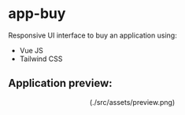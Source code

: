# app-buy

Responsive UI interface to buy an application using:

- Vue JS
- Tailwind CSS

## Application preview:

<center>(./src/assets/preview.png)</center>
